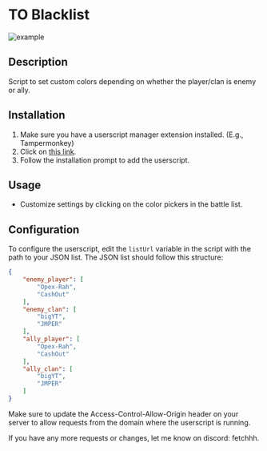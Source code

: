 # TO Blacklist 

![example](https://i.ibb.co/BzQB9p1/ss.png)

## Description

Script to set custom colors depending on whether the player/clan is enemy or ally.

## Installation

1. Make sure you have a userscript manager extension installed. (E.g., Tampermonkey)
2. Click on [this link](blacklist.user.js).
3. Follow the installation prompt to add the userscript.

## Usage
- Customize settings by clicking on the color pickers in the battle list.

## Configuration

To configure the userscript, edit the `listUrl` variable in the script with the path to your JSON list. The JSON list should follow this structure:

```json
{
    "enemy_player": [
        "Opex-Rah",
        "CashOut"
    ],
    "enemy_clan": [
        "bigYT",
        "JMPER"
    ],
    "ally_player": [
        "Opex-Rah",
        "CashOut"
    ],
    "ally_clan": [
        "bigYT",
        "JMPER"
    ]
}
```
Make sure to update the Access-Control-Allow-Origin header on your server to allow requests from the domain where the userscript is running.

If you have any more requests or changes, let me know on discord: fetchhh. 
